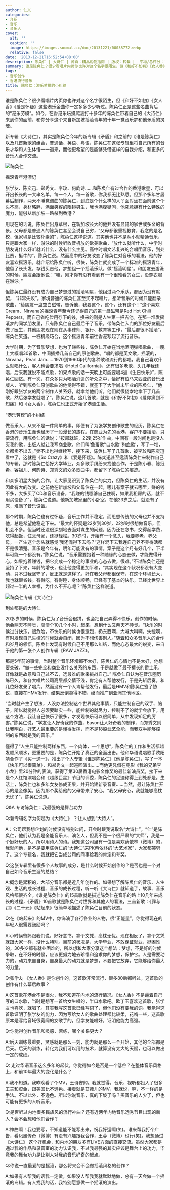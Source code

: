 ```yaml
---
author: 仁义
categories:
- 介绍
- 音乐
- 音乐人
cover:
  alt: ''
  caption: ''
  image: https://images.soomal.cc/doc/20131221/00038772.webp
  relative: false
date: '2013-12-21T16:52:54+08:00'
description: 陈奂仁 | 大诗仁 | 源自：精品购物指南 | 版权：转载 |  平均/总评分：10.00/10
summary: 谁是陈奂仁？很少看唱片内页你也许对这个名字很陌生，但《和好不如初》《女人香》《爱是怀疑》这些港乐金曲你一定多多少少听过。陈奂仁正是这些名曲背后的“港乐劳模”。如今，在香港乐坛摸爬滚打十多年的陈奂仁带着自己的《大诗仁》来到你的面前，和你分享这个来自新加坡摇滚青年的十年一觉音乐梦和他矛盾的灵魂……
tags:
- 音乐创作
- 香港流行音乐
title: 陈奂仁：港乐劳模的小纠结
---
```


谁是陈奂仁？很少看唱片内页你也许对这个名字很陌生，但《和好不如初》《女人香》《爱是怀疑》这些港乐金曲你一定多多少少听过。陈奂仁正是这些名曲背后的“港乐劳模”。如今，在香港乐坛摸爬滚打十多年的陈奂仁带着自己的《大诗仁》来到你的面前，和你分享这个来自新加坡摇滚青年的十年一觉音乐梦和他矛盾的灵魂。

新专辑《大诗仁》，其实是陈奂仁今年的新专辑《矛盾》和之前的《谁是陈奂仁》以及几首新歌的组合，普通话、英语、粤语，陈奂仁在这张专辑里将自己所有的音乐才华和人生体悟一一道来，而他更希望的是能够凭借这样的自我介绍，和更多的音乐人合作交流。

![陈奂仁](https://images.soomal.cc/doc/20131221/00038772.webp)





摇滚青年港漂记

张学友、陈奕迅、郑秀文、李玟、何韵诗……和陈奂仁有过合作的香港歌星，可以开出长长的一大串名单，每一个人，每一首歌，你我都无比熟悉。但那个多年甘居幕后制作，两天不睡觉谱曲的陈奂仁，到底是个什么样的人？面对坐在面前这个个头不高，身材略胖，满面笑容的眼镜男生，我也满腹疑问，他究竟拥有什么特殊的魔力，能够从新加坡一路杀到香港？

用现在的话说，陈奂仁出身草根，在新加坡长大的他并没有显赫的家世或多金的背景。父母都是普通人的陈奂仁甚至会说自己穷，“父母都很重视教育，我念的是名校，但家境是比较朴素的”，陈奂仁这样说道。其实他也并不是从小就精通音乐，只是跟大家一样，游泳的时候听收音机放的欧美歌曲，“放什么就听什么，中学时朋友说什么好听就听什么，没有什么主见。高中时唱文艺复兴的合唱团音乐，到处比赛，挺牛的”，陈奂仁说。然而高中的好友改变了陈奂仁对音乐的看法，他的好友喜欢摇滚乐，就介绍给陈奂仁听，很快，陈奂仁就变成了一个标准的摇滚青年，他留了长头发，存钱买吉他，梦想组一个摇滚乐队，做“摇滚明星”。和朋友去游泳的时候，朋友会跟他说：“哇，刚才你有没有看到有一个很难看的女生，没穿衣服在游泳。”

但陈奂仁最终没有成为自己梦想过的摇滚明星，他组过两个乐队，都因为没有默契， “非常失败”。家境普通的陈奂仁甚至买不起唱片，想听音乐的时候只能翻录歌曲，“给朋友一盘空白磁带，告诉他，我要这个，这个，还有这个！”这个喜欢Cream、Nirvana的摇滚青年至今还记得自己的第一盘磁带是Red Hot Chili Peppers，而自己省吃俭用存下的钱，换来的则是人生第一把吉他。在那一堆发摇滚梦的同学朋友里，只有陈奂仁自己最后干了音乐，带陈奂仁入门的那位好友最后做了医生，其他朋友现在则在从事律师、银行、教育等工作，“最后都很不摇滚”，陈奂仁笑道。一桩机缘巧合，这个摇滚青年前往香港写起了流行音乐。

大学时期，为了音乐梦想，也为了赚些钱，陈奂仁开始在当地酒吧弹唱歌曲，一晚上大概唱30首歌，中间插播几首自己的原创歌曲。“唱的都是英文歌，摇滚的，Nirvana，Pearl Jam……1970到1990年代的各种歌和流行的都唱，我自己喜欢什么就唱什么，客人也会要求唱《Hotel California》，还有很多老歌，头几年我还唱，后来我就说不能点歌，如果点歌的话一天晚上可能要唱4遍《生日快乐》”，陈奂仁回忆。有一次，在众多只为喝酒消遣的听众之中，恰好有位马来西亚的音乐出版人，听到陈奂仁原创歌曲的他觉得不错，就签下了大学尚未毕业的陈奂仁，“他刚好跟张学友的两个制作人关系好，就拿给他们听，他们就很侥幸地拿下了几首歌，然后张学友就唱了”，陈奂仁说。这几首歌，就是《和好不如初》《爱你痛到不知痛》和《女人香》，陈奂仁也正式开始了港漂生活。

“港乐劳模”的小纠结

做音乐人，从来不是一件简单的事，即便有了为张学友创作歌曲的经历，陈奂仁在香港的音乐生涯也经历了一段漫长的旅程。在商业为先的香港，客户不要摇滚，只要流行，用陈奂仁的话说：“按部就班，22到25岁作曲，中间有一段时间也是没人买我的歌，出版人就让我写商业歌，他们叫‘鱼蛋歌’‘口水歌’‘狗血歌’，写了一堆，全都卖不出去。”卖不出也得继续写，接下来，陈奂仁写了几首歌，被李玟和陈奕迅看中了，这就是《So Crazy》和《爱是怀疑》。陈奕迅甚至邀请陈奂仁来制作自己的专辑，那时陈奂仁恰好大学毕业，众多歌手纷纷来找他合作，于是陈小春、陈冠希、容祖儿、何韵诗、郑秀文的众多歌曲中，都留下了陈奂仁的痕迹。

和众多明星大腕的合作，让大家见识到了陈奂仁的实力，但陈奂仁的生活，并没有因此有大的改变。之前他在新加坡和父母住在一起，哪儿有案子就去哪里，赚的钱不多，大多买了CD和音乐设备，“我赚的钱哪够自己住啊，如果我租房的话，就不用买设备了”，陈奂仁说道。他新加坡家里的小卧室，在他23岁之后，就没有了床，堆满了音乐设备。

那个时期，陈奂仁也有过怀疑，音乐工作并不稳定，而思想传统的父母也并不支持他，总是希望他稳定下来。“最大的怀疑是22岁到30岁，22岁时很想做音乐，但机会不多。但当时还没很深刻地去面对谋生的问题，因为还在念书，交得起学费，吃得起饭，住父母家，还挺轻松。30岁时，开始有一个念头，我要养老，养父母，一产生这个念头就感觉‘我还混得下去吗？’这样混下去我连自己养不养得活都不是很清楚。音乐是今年有，明年可能没有的事情，案子是这个月有好几个，下半年可能一个都没有。”陈奂仁说，“音乐需要抱着一种随缘的心态去做，才能做得开心，如果抱着赚钱，把它变成一个稳定的事业的心态去做，很难。”不过陈奂仁还是坚持了下来，年龄的增长，也让他变得更加平和，“其实现在这个状况都没有大变动，只不过我坚守了，反正就是这样了。好在我父母都很保守，在这个环境长大，我也就很省钱。有得吃，有得睡，身体顺畅，已经有了基本的快乐，已经比世界上超过一半的人幸福，为什么不开心呢？”陈奂仁这样说道。

![陈奂仁专辑《大诗仁》](https://images.soomal.cc/doc/20131221/00038770_01.webp)





到处都是的大诗仁

20多岁的时候，陈奂仁为了音乐会很拼，也会把自己弄得不快乐，创作的时候，他会两天不睡觉，崩溃个10几个小时，起来，想到什么又两天不睡觉。“快乐的时候过分快乐，很危险，不快乐的时候也很激烈，扔东西啊，大喊大叫啊，失控啊，有时发现自己失控的时候就会自闭，因为不想伤害别人。”随着和众多音乐人的合作和岁月的领悟，陈奂仁发现有时候自己不用那么纠结，而他心态最大的蜕变，来自于他的第一张个人创作专辑《RAW JAZZ》。

那是5年前的事情，当时整个音乐环境都不太好，陈奂仁的心情也不是太好，他想要突破，“做一些完全和商业没什么关系的东西，于是就做了最不擅长的爵士乐，好像就是故意和自己过不去，选最难的歌来挑战自己。” 陈奂仁自认为在音乐圈历练已久，和各大唱片公司高层都交情不浅，肯定有人帮他发行，于是先斩后奏，和几位好友录了唱片。然而没有一个人肯帮他发行，最后是HMV和陈奂仁签了协议，直接在HMV发行，结果反倒卖得不错，继而推广到亚洲其他地区。

“当时就产生了想法，人没办法控制这个世界其他事情，只能控制自己的双手、脑子，所以就觉得人必须要踏实一些，能控制的就尽力，控制不了的就学会放下。用这个方法，我让自己快乐了很多，才发现快乐可以很简单，从中发现知足的厉害。”陈奂仁说，“学友让人好奇我的作曲，Eason让人好奇我的制作，而郑秀文则让我明白，好艺人最重要的是懂得发挥，而不是18般武艺全能，而我双手能够控制的东西就是我的音乐。”

懂得了“人生只能控制两样东西，一个肉体，一个思想”，陈奂仁的工作和生活都越发顺风顺水，更重要的是，陈奂仁开始了真正的全面出击。他和华语说唱歌手欧阳靖合作了《买一送一》，推出了个人专辑《谁是陈奂仁》《他是陈奂仁》，写了一本《快乐可以很简单》，和郑秀文一起巡回演出……而他更凭借在电影《我的兄弟李小龙》里20分钟的表演，获得了第30届香港电影金像奖的最佳新演员奖，接下来是个人红馆演唱会和《超级巨星》节目的评委，陈奂仁的足迹称得上到处都是。生活上，陈奂仁也和多年女友修成正果，并开始建新录音室……当然，最让陈奂仁开心的是金像奖，因为那个奖给他的父母带来了安心，“我父母安心，我就能够高枕无忧了”，陈奂仁说道。

Q&A 专访陈奂仁：我最强的是舞台功力

Q:新专辑名字为何起为《大诗仁》 ？让人想到“大诗人”。

A：公司帮我想企划的时候没有特别过问，开会时跟我说取名“大诗仁”。“仁”是陈奂仁，他们认为我是全能音乐人、演艺人，但我不是一个很严肃的“大师”，我是一个挺好玩的人，所以用诗人的诗。我知道公司里有一位是喜欢蔡依林（微博）的，我就问他，是不是要用陈奂仁的“大诗仁”来PK蔡依林的“大艺术家”，大家都笑劈了。这个专辑名，我就把它当成公司的同事给我的肯定和夸奖。

Q:这张专辑里有很多个人故事的成分，是什么时候开始创作的？是否也是一个对自己如今音乐生涯的总结？

A:概念是累积的，大部分音乐都是近几年创作的。如果想了解陈奂仁的音乐、人生观、生活的成长过程、音乐的成长过程，听一听《大诗仁》就知道了，故事、音乐风格都很齐全。《谁是陈奂仁》的15首歌就是描述陈奂仁在音乐的路上10几年来成长的过程，《矛盾》10首歌就是陈奂仁对世界和其他人的看法，三首新歌：《罪与罚》《二十元》《站起来》很简单地描述了陈奂仁目前的状态。

Q:在《站起来》的MV中，你饰演了各行各业的人物，很“正能量”，你觉得现在的年轻人很需要鼓励吗？

A:小时候爸妈跟我们说，好好念书，拿个文凭，高枕无忧。现在相反了，拿个文凭就跟大家一样，没什么特别。目前的状况是，大学毕业，不敢保证就业，挺困难的，30多岁都有就业困难的，所以想和大家分享这个想法：梦想，不是好的时候争取，在不好的时候，应该更努力地去珍惜和追求你的梦想，保护它。人是需要动力的，动力来自自身，自身最大的动力就是梦想，不要把它放弃，它能够给你最大的力量。

Q:张学友 《女人香》是你创作的，这首歌非常流行，很多80后都听过，这首歌的创作有什么幕后故事？

A:这首歌在港台不是很火，我不知道在内地的流行情况。《女人香》不是逼着自己写的口水歌，当时是想写一首给女生唱的，半口水歌吧。欧丁玉喜欢这首歌，张学友也喜欢，就唱了。其实我写这首歌已经写词了，但他们没有要我的词。我觉得这首歌证明了张学友的能力，因为写给女人的歌曲处理都比较柔，花哨一些，这首歌原本是写给音域很宽阔的女歌手的，但学友能唱好，证明他能力高强。

Q:你觉得创作音乐和灵感、苦练，哪个关系更大？

A:后天训练最重要，灵感就是那么一刻，能力就是那么一个开始，其他的全部都是后天。后天的训练，转化为我们可以用的技术，就算没有太大的天赋，也可以做出一定的成绩。

Q: 走过华语音乐这么多年的起伏，你觉得如今是否是一个低谷？在整体音乐风格上，和前10年最大的变化是什么？

A:我不知道。我昨晚看了个MV，王诗安的。我就觉得，音乐、视听都投入了很多工夫和资金，跟美国比不逊色。接着就是艾薇儿的MV，我就说，啊，不一样的是手法。不过此外，不逊色。所以你说音乐，真的下坡了吗？买音乐的人少了，但也可能有更多的人听音乐。

Q:是否听过内地很多民族风的流行神曲？还有近两年内地音乐选秀节目出现的新人？会不会想和他们合作？

A:神曲啊！我也要写，不知道能不能写出来，祝我好运啊(笑)。谁来帮我打个广告，看凤凰传奇（微博）有没有兴趣跟我合作，王蓉（微博）也行(笑)。我想通过《大诗仁》 这个好机会，和内地的朋友多有LIVE方面的直接交流。虽然大家都是通过我的作品和录音室的功力认识我，不过我最强的其实应该是舞台上的功力，毕竟我的舞台功力是让别人对我的音乐好奇的起点。

Q:你说一直最爱的是摇滚，那么将来会不会做摇滚风格的创作？

A:如果有人帮我的话我一定做，如果没人帮我我就默默地做，总有一天会做一个摇滚的专辑。有人找我的话，我特别愿意做一个摇滚的演出。